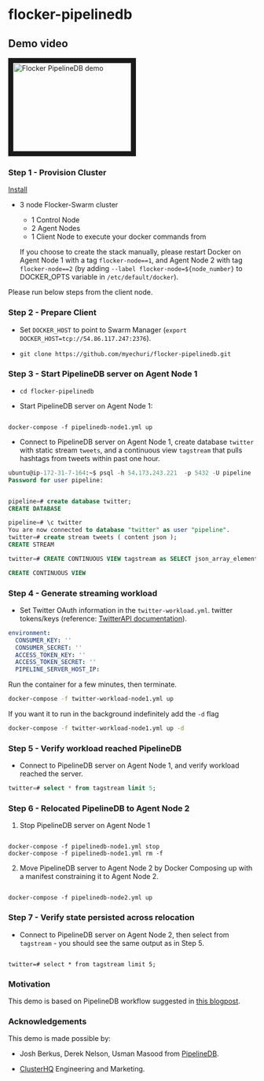 # flocker-pipelinedb

Demo video
----------

<a href="http://www.youtube.com/watch?feature=player_embedded&v=dYztp_c2eiQ" target="_blank"><img src="http://img.youtube.com/vi/dYztp_c2eiQ/0.jpg" alt="Flocker PipelineDB demo" width="240" height="180" border="10" /></a>

### Step 1 - Provision Cluster

[Install](https://docs.clusterhq.com/en/latest/docker-integration/cloudformation.html)

* 3 node Flocker-Swarm cluster
  * 1 Control Node
  * 2 Agent Nodes
  * 1 Client Node to execute your docker commands from

   If you choose to create the stack manually, please restart Docker on Agent Node 1 with a tag ``flocker-node==1``, and Agent Node 2 with tag ``flocker-node==2`` (by adding ``--label flocker-node=${node_number}`` to DOCKER_OPTS variable in ``/etc/default/docker``).

Please run below steps from the client node.

### Step 2 - Prepare Client

* Set ``DOCKER_HOST`` to point to Swarm Manager (``export DOCKER_HOST=tcp://54.86.117.247:2376``).

* ``git clone https://github.com/myechuri/flocker-pipelinedb.git``

### Step 3 - Start PipelineDB server on Agent Node 1

* ``cd flocker-pipelinedb``

* Start PipelineDB server on Agent Node 1:
<pre><code>
docker-compose -f pipelinedb-node1.yml up
</code></pre>

* Connect to PipelineDB server on Agent Node 1, create database ``twitter`` with static stream ``tweets``, and a continuous view ``tagstream`` that pulls hashtags from tweets within past one hour.

```sql
ubuntu@ip-172-31-7-164:~$ psql -h 54.173.243.221  -p 5432 -U pipeline
Password for user pipeline:


pipeline=# create database twitter;
CREATE DATABASE

pipeline=# \c twitter
You are now connected to database "twitter" as user "pipeline".
twitter=# create stream tweets ( content json );
CREATE STREAM

twitter=# CREATE CONTINUOUS VIEW tagstream as SELECT json_array_elements(content #> ARRAY['entities','hashtags']) ->> 'text' AS tag FROM tweets WHERE arrival_timestamp > ( clock_timestamp() - interval '1 hour' );

CREATE CONTINUOUS VIEW
```

### Step 4 - Generate streaming workload

* Set Twitter OAuth information in the `twitter-workload.yml`.
twitter tokens/keys (reference: [TwitterAPI documentation](https://dev.twitter.com/oauth/overview/application-owner-access-tokens)).


```yaml
environment:
  CONSUMER_KEY: ''
  CONSUMER_SECRET: ''
  ACCESS_TOKEN_KEY: ''
  ACCESS_TOKEN_SECRET: ''
  PIPELINE_SERVER_HOST_IP:
```

Run the container for a few minutes, then terminate.

```sh
docker-compose -f twitter-workload-node1.yml up
```

If you want it to run in the background indefinitely add the `-d` flag

```sh
docker-compose -f twitter-workload-node1.yml up -d
```


### Step 5 - Verify workload reached PipelineDB

* Connect to PipelineDB server on Agent Node 1, and verify workload reached the server.

```sql
twitter=# select * from tagstream limit 5;
```

### Step 6 - Relocated PipelineDB to Agent Node 2

1. Stop PipelineDB server on Agent Node 1
<pre><code>
docker-compose -f pipelinedb-node1.yml stop
docker-compose -f pipelinedb-node1.yml rm -f
</code></pre>
2. Move PipelineDB server to Agent Node 2 by Docker Composing up with a manifest constraining it to Agent Node 2.
<pre><code>
docker-compose -f pipelinedb-node2.yml up
</code></pre>

### Step 7 - Verify state persisted across relocation

* Connect to PipelineDB server on Agent Node 2, then select from ``tagstream`` - you should see the same output as in Step 5.
<pre><code>
twitter=# select * from tagstream limit 5;
</code></pre>

### Motivation

This demo is based on PipelineDB workflow suggested in [this blogpost](http://www.databasesoup.com/2015/07/pipelinedb-streaming-postgres.html).

### Acknowledgements

This demo is made possible by:

* Josh Berkus, Derek Nelson, Usman Masood from [PipelineDB](https://www.pipelinedb.com).

* [ClusterHQ](https://clusterhq.com) Engineering and Marketing.
